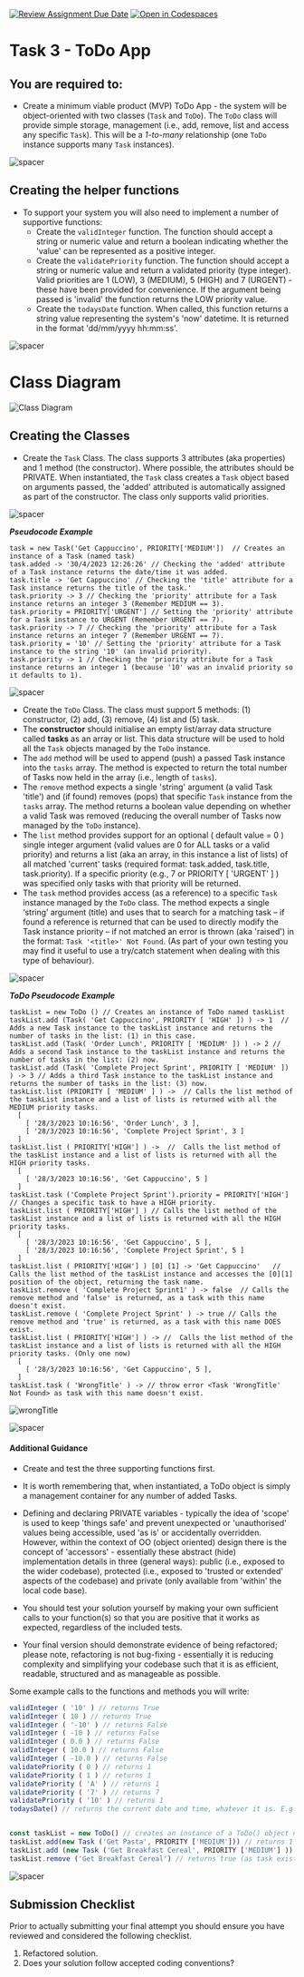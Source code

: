 [![Review Assignment Due Date](https://classroom.github.com/assets/deadline-readme-button-22041afd0340ce965d47ae6ef1cefeee28c7c493a6346c4f15d667ab976d596c.svg)](https://classroom.github.com/a/SdiTIMVB)
[![Open in Codespaces](https://classroom.github.com/assets/launch-codespace-2972f46106e565e64193e422d61a12cf1da4916b45550586e14ef0a7c637dd04.svg)](https://classroom.github.com/open-in-codespaces?assignment_repo_id=16763219)

# Task 3 - ToDo App 


## You are required to:  
 
* Create a minimum viable product (MVP) ToDo App  - the system will be object-oriented with two classes (```Task``` and ```ToDo```).  The ```ToDo``` class will provide simple storage, management (i.e., add, remove, list and access any specific ```Task```). This will be a _1-to-many_ relationship (one ```ToDo``` instance supports many ```Task``` instances). 

![spacer](images/spacer8x8.png)

## Creating the helper functions

* To support your system you will also need to implement a number of supportive functions:
    * Create the ```validInteger``` function. The function should accept a string or numeric value and return a boolean indicating whether the 'value' can be represented as a positive integer.   
    * Create the ```validatePriority``` function. The function should accept a string or numeric value and return a validated priority (type integer). Valid priorities are 1 (LOW), 3 (MEDIUM), 5 (HIGH) and 7 (URGENT) - these have been provided for convenience.  If the argument being passed is 'invalid' the function returns the LOW priority value. 
    * Create the ```todaysDate``` function. When called, this function returns a string value representing the system's 'now' datetime. It is returned in the format 'dd/mm/yyyy hh:mm:ss'.
    
![spacer](images/spacer8x8.png)

# Class Diagram

![Class Diagram](images/ToDoClassDiagram.png)

## Creating the Classes

* Create the ```Task``` Class. The class supports 3 attributes (aka properties) and 1 method (the constructor). Where possible, the attributes should be PRIVATE. When instantiated, the ```Task``` class creates a ```Task``` object based on arguments passed, the 'added' attributed is automatically assigned as part of the constructor. The class only supports valid priorities. 

![spacer](images/spacer8x8.png)

**_Pseudocode Example_**

```
task = new Task('Get Cappuccino', PRIORITY['MEDIUM'])  // Creates an instance of a Task (named task)
task.added -> '30/4/2023 12:26:26' // Checking the 'added' attribute of a Task instance returns the date/time it was added.
task.title -> 'Get Cappuccino' // Checking the 'title' attribute for a Task instance returns the title of the task.'
task.priority -> 3 // Checking the 'priority' attribute for a Task instance returns an integer 3 (Remember MEDIUM == 3).
task.priority = PRIORITY['URGENT'] // Setting the 'priority' attribute for a Task instance to URGENT (Remember URGENT == 7).
task.priority -> 7 // Checking the 'priority' attribute for a Task instance returns an integer 7 (Remember URGENT == 7).
task.priority = '10' // Setting the 'priority' attribute for a Task instance to the string '10' (an invalid priority).
task.priority -> 1 // Checking the 'priority attribute for a Task instance returns an integer 1 (because '10' was an invalid priority so it defaults to 1).
```

![spacer](images/spacer16x16.png)


* Create the ```ToDo``` Class. The class must support 5 methods: (1) constructor, (2) add, (3) remove, (4) list and (5) task.
* The **constructor** should initialise an empty list/array data structure called **tasks** as an array or list. This data structure will be used to hold all the ```Task``` objects managed by the ```ToDo``` instance.
* The ```add``` method will be used to append (push) a passed Task instance into the ```tasks``` array. The method is expected to return the total number of Tasks now held in the array (i.e., length of ```tasks```).
* The ```remove``` method expects a single 'string' argument (a valid Task 'title') and (if found) removes (pops) that specific ```Task``` instance from the ```tasks``` array.  The method returns a boolean value depending on whether a valid Task was removed (reducing the overall number of Tasks now managed by the ```ToDo``` instance).
* The ```list``` method provides support for an optional ( default value = 0 ) single integer argument (valid values are 0 for ALL tasks or a valid priority) and returns a list (aka an array, in this instance a list of lists) of all matched 'current' tasks (required format: task.added, task.title, task.priority). If a specific priority (e.g., 7 or PRIORITY [ 'URGENT' ] ) was specified only tasks with that priority will be returned.
* The ```task``` method provides access (as a reference) to a specific ```Task``` instance managed by the ```ToDo``` class. The method expects a single ‘string’ argument (title) and uses that to search for a matching task – if found a reference is returned that can be used to directly modify the Task instance priority – if not matched an error is thrown (aka 'raised') in the format: ```Task '<title>' Not Found```. (As part of your own testing you may find it useful to use a try/catch statement when dealing with this type of behaviour).

![spacer](images/spacer8x8.png)

**_ToDo Pseudocode Example_**
```
taskList = new ToDo () // Creates an instance of ToDo named taskList
taskList.add (Task( 'Get Cappuccino', PRIORITY [ 'HIGH' ]) ) -> 1  // Adds a new Task instance to the taskList instance and returns the number of tasks in the list: (1) in this case.
taskList.add (Task( 'Order Lunch', PRIORITY [ 'MEDIUM' ]) ) -> 2 // Adds a second Task instance to the taskList instance and returns the number of tasks in the list: (2) now.
taskList.add (Task( 'Complete Project Sprint', PRIORITY [ 'MEDIUM' ]) ) -> 3 // Adds a third Task instance to the taskList instance and returns the number of tasks in the list: (3) now. 
taskList.list (PRIORITY [ 'MEDIUM' ] ) ->  // Calls the list method of the taskList instance and a list of lists is returned with all the MEDIUM priority tasks.
  [
    [ '28/3/2023 10:16:56', 'Order Lunch', 3 ], 
    [ '28/3/2023 10:16:56', 'Complete Project Sprint', 3 ]
  ]
taskList.list ( PRIORITY['HIGH'] ) ->  //  Calls the list method of the taskList instance and a list of lists is returned with all the HIGH priority tasks.
  [
    [ '28/3/2023 10:16:56', 'Get Cappuccino', 5 ]
  ]
taskList.task ('Complete Project Sprint').priority = PRIORITY['HIGH'] // Changes a specific task to have a HIGH priority.
taskList.list ( PRIORITY['HIGH'] ) // Calls the list method of the taskList instance and a list of lists is returned with all the HIGH priority tasks.
  [
    [ '28/3/2023 10:16:56', 'Get Cappuccino', 5 ], 
    [ '28/3/2023 10:16:56', 'Complete Project Sprint', 5 ]
  ]
taskList.list ( PRIORITY['HIGH'] ) [0] [1] -> 'Get Cappuccino'   // Calls the list method of the taskList instance and accesses the [0][1] position of the object, returning the task name.
taskList.remove ( 'Complete Project Sprint1' ) -> false  // Calls the remove method and 'false' is returned, as a task with this name doesn't exist.
taskList.remove ( 'Complete Project Sprint' ) -> true // Calls the remove method and 'true' is returned, as a task with this name DOES exist.
taskList.list ( PRIORITY['HIGH'] ) -> //  Calls the list method of the taskList instance and a list of lists is returned with all the HIGH priority tasks. (Only one now)
  [
    [ '28/3/2023 10:16:56', 'Get Cappuccino', 5 ], 
  ]
taskList.task ( 'WrongTitle' ) -> // throw error <Task 'WrongTitle' Not Found> as task with this name doesn't exist.
```

![wrongTitle](images/throwerror_wrong.png)

![spacer](images/spacer16x16.png)
#### Additional Guidance

* Create and test the three supporting functions first.
* It is worth remembering that, when instantiated, a ToDo object is simply a management container for any number of added Tasks.
* Defining and declaring PRIVATE variables - typically the idea of 'scope' is used to keep 'things safe' and prevent unexpected or 'unauthorised' values being accessible, used 'as is' or accidentally overridden. However, within the context of OO (object oriented) design there is the concept of 'accessors' - essentially these abstract (hide) implementation details in three (general ways): public (i.e., exposed to the wider codebase), protected (i.e., exposed to 'trusted or extended' aspects of the codebase) and private (only available from 'within' the local code base). 

* You should test your solution yourself by making your own sufficient calls to your function(s) so that you are positive that it works as expected, regardless of the included tests.

* Your final version should demonstrate evidence of being refactored; please note, refactoring is not bug-fixing - essentially it is reducing complexity and simplifying your codebase such that it is as efficient, readable, structured and as manageable as possible.

Some example calls to the functions and methods you will write:

```js
validInteger ( '10' ) // returns True
validInteger ( 10 ) // returns True 
validInteger ( '-10' ) // returns False
validInteger ( -10 ) // returns False
validInteger ( 0.0 ) // returns False
validInteger ( 10.0 ) // returns False
validInteger ( -10.0 ) // returns False
validatePriority ( 0 ) // returns 1
validatePriority ( 1 ) // returns 1
validatePriority ( 'A' ) // returns 1
validatePriority ( '7' ) // returns 7
validatePriority ( '10' ) // returns 1
todaysDate() // returns the current date and time, whatever it is. E.g. 28/03/2023 09:30:04 


const taskList = new ToDo() // creates an instance of a ToDo() object name taskList
taskList.add(new Task ('Get Pasta', PRIORITY ['MEDIUM'])) // returns 1 as 1 task in list
taskList.add (new Task ('Get Breakfast Cereal', PRIORITY ['MEDIUM'] )) // returns 2 as 2 tasks in list
taskList.remove ('Get Breakfast Cereal') // returns true (as task exists, and then removes it)
```

![spacer](images/spacer16x16.png)

## Submission Checklist

Prior to actually submitting your final attempt you should ensure you have reviewed and considered the following checklist.

  
  1. Refactored solution.
  2. Does your solution follow accepted coding conventions?
  
